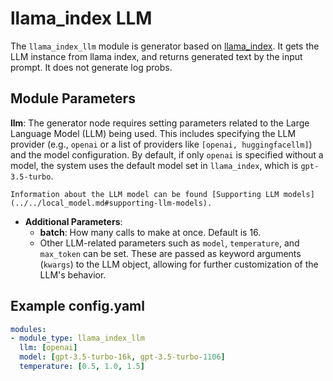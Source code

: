 # llama_index LLM

The `llama_index_llm` module is generator based on [llama_index](https://docs.llamaindex.ai/en/stable/api_reference/llms.html). It gets the LLM instance from llama index, and returns generated text by the input prompt. 
It does not generate log probs.

## **Module Parameters**

**llm**: The generator node requires setting parameters related to the Large Language Model (LLM) being used. This includes specifying the LLM provider (e.g., `openai` or a list of providers like `[openai, huggingfacellm]`) and the model configuration. By default, if only `openai` is specified without a model, the system uses the default model set in `llama_index`, which is `gpt-3.5-turbo`.
```{tip}
Information about the LLM model can be found [Supporting LLM models](../../local_model.md#supporting-llm-models).
```
- **Additional Parameters**: 
  - **batch**: How many calls to make at once. Default is 16.
  - Other LLM-related parameters such as `model`, `temperature`, and `max_token` can be set. These are passed as keyword arguments (`kwargs`) to the LLM object, allowing for further customization of the LLM's behavior.

## **Example config.yaml**
```yaml
modules:
- module_type: llama_index_llm
  llm: [openai]
  model: [gpt-3.5-turbo-16k, gpt-3.5-turbo-1106]
  temperature: [0.5, 1.0, 1.5]
```
